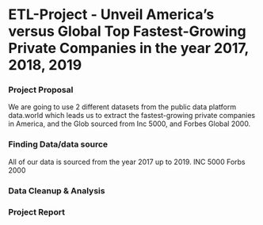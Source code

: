 # ETL-Project - Unveil America’s versus Global Top Fastest-Growing Private Companies in the year 2017, 2018, 2019
                          


### Project Proposal
We are going to use 2 different datasets from the public data platform data.world which leads us to extract the fastest-growing private companies in America, and the Glob sourced from Inc 5000, and Forbes Global 2000. 


### Finding Data/data source
All of our data is sourced from the year 2017 up to 2019. 
INC 5000
Forbs 2000
### Data Cleanup & Analysis
### Project Report



